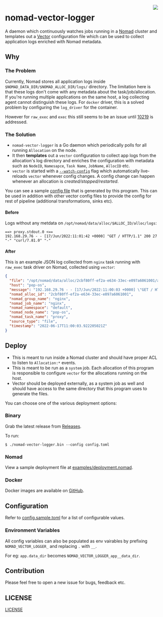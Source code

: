 <a href="https://zerodha.tech"><img src="https://zerodha.tech/static/images/github-badge.svg" align="right" /></a>

# nomad-vector-logger

A daemon which continuously watches jobs running in a [Nomad](https://www.nomadproject.io/) cluster and templates out a [Vector](https://vector.dev/) configuration file which can be used to collect application logs enriched with Nomad metadata.

## Why

### The Problem

Currently, Nomad stores all application logs inside `$NOMAD_DATA_DIR/$NOMAD_ALLOC_DIR/logs/` directory. The limitation here is that these logs don't come with any metadata about the task/job/allocation. If you're running multiple applications on the same host, a log collecting agent cannot distinguish these logs. For `docker` driver, this is a solved problem by configuring the `log_driver` for the container.

However for `raw_exec` and `exec` this still seems to be an issue until [10219](https://github.com/hashicorp/nomad/issues/10219) is addressed.

### The Solution

- `nomad-vector-logger` is a Go daemon which periodically polls for all running `Allocation` on the node.
- It then **templates** out a `vector` configuration to collect app logs from the allocation's log directory and enriches the configuration with metadata such as `NodeID`, `Namesapce`, `Task Name`, `JobName`, `AllocID` etc.
- `vector` is started with a [`--watch-config`](https://vector.dev/docs/administration/management/#reloading) flag which automatically live-reloads `vector` whenever config changes. A config change can happen whenever an allocation is _created/stopped/restarted_.

You can see a sample [config file](./examples/vector/nomad.toml) that is generated by this program. This can be used in addition with other vector config files to provide the config for rest of pipeline (additional transformations, sinks etc).

#### Before

Logs without any metdata on `/opt/nomad/data/alloc/$ALLOC_ID/alloc/logs`:

```
==> proxy.stdout.0 <==
192.168.29.76 - - [17/Jun/2022:11:01:42 +0000] "GET / HTTP/1.1" 200 27 "-" "curl/7.81.0" "-"
```

#### After

This is an example JSON log collected from `nginx` task running with `raw_exec` task driver on Nomad, collected using `vector`:

```json
{
  "file": "/opt/nomad/data/alloc/2cbf80ff-ef2a-e634-33ec-e097a6061001/alloc/logs/proxy.stdout.0",
  "host": "pop-os",
  "message": "192.168.29.76 - - [17/Jun/2022:11:00:03 +0000] \"GET / HTTP/1.1\" 200 27 \"-\" \"curl/7.81.0\" \"-\"",
  "nomad_alloc_id": "2cbf80ff-ef2a-e634-33ec-e097a6061001",
  "nomad_group_name": "nginx",
  "nomad_job_name": "nginx",
  "nomad_namespace": "default",
  "nomad_node_name": "pop-os",
  "nomad_task_name": "proxy",
  "source_type": "file",
  "timestamp": "2022-06-17T11:00:03.922205021Z"
}
```

## Deploy

- This is meant to run inside a Nomad cluster and should have proper ACL to listen to `Allocation:*` events.
- This is meant to be run as a `system` job. Each allocation of this program is responsible to configure `vector` for the allocations running on the host.
- Vector should be deployed externally, as a system job as well and should have access to the same directory that this program uses to generate the files.

You can choose one of the various deployment options:

### Binary

Grab the latest release from [Releases](https://github.com/mr-karan/nomad-vector-logger/releases).

To run:

```
$ ./nomad-vector-logger.bin --config config.toml
```

### Nomad

View a sample deployment file at [examples/deployment.nomad](./examples/deployment.nomad).

### Docker 

Docker images are available on [GitHub](https://github.com/mr-karan/nomad-vector-logger/pkgs/container/nomad-vector-logger).

## Configuration

Refer to [config.sample.toml](./config.sample.toml) for a list of configurable values.

### Environment Variables

All config variables can also be populated as env vairables by prefixing `NOMAD_VECTOR_LOGGER_` and replacing `.` with `__`.

For eg: `app.data_dir` becomes `NOMAD_VECTOR_LOGGER_app__data_dir`.

## Contribution

Please feel free to open a new issue for bugs, feedback etc.

## LICENSE

[LICENSE](./LICENSE)
